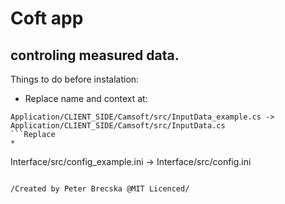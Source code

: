 # Coft app 
## controling measured data.

Things to do before instalation:

* Replace name and context at:
```
Application/CLIENT_SIDE/Camsoft/src/InputData_example.cs -> Application/CLIENT_SIDE/Camsoft/src/InputData.cs
```Replace
*
```
Interface/src/config_example.ini -> Interface/src/config.ini
```

/Created by Peter Brecska @MIT Licenced/
